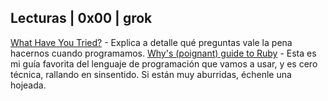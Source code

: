## Lecturas | 0x00 | grok

[What Have You Tried?](http://whathaveyoutried.com/) - Explica a detalle qué preguntas vale la pena hacernos cuando programamos. 
[Why's (poignant) guide to Ruby](http://www.rubyinside.com/media/poignant-guide.pdf) - Esta es mi guía favorita del lenguaje de programación que vamos a usar, y es cero técnica, rallando en sinsentido. Si están muy aburridas, échenle una hojeada.